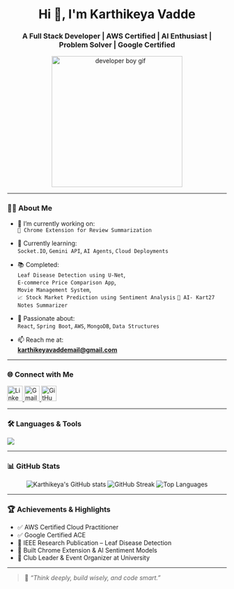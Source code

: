 <h1 align="center">Hi 👋, I'm Karthikeya Vadde</h1>
<h3 align="center">A Full Stack Developer | AWS Certified | AI Enthusiast | Problem Solver | Google Certified</h3>

<p align="center">
  <img src="https://cdn.dribbble.com/users/1059583/screenshots/4171367/coding-freak.gif" width="300" alt="developer boy gif">
</p>

---

### 👨‍💻 About Me

- 🔭 I’m currently working on:    
  `🧠 Chrome Extension for Review Summarization`  
 

- 🌱 Currently learning:  
  `Socket.IO`, `Gemini API`, `AI Agents`, `Cloud Deployments`

- 📚 Completed:  
  `Leaf Disease Detection using U-Net`,  
  `E-commerce Price Comparison App`,  
  `Movie Management System`,  
  `📈 Stock Market Prediction using Sentiment Analysis`
  `🤖 AI- Kart27 Notes Summarizer`

- 🧠 Passionate about:  
  `React`, `Spring Boot`, `AWS`, `MongoDB`, `Data Structures`

- 📫 Reach me at:  
  **karthikeyavaddemail@gmail.com**

---

### 🌐 Connect with Me

<p align="left">
  <a href="https://www.linkedin.com/in/karthikeya-vadde/" target="_blank">
    <img src="https://img.icons8.com/color/48/linkedin.png" width="35" alt="LinkedIn"/>
  </a>
  <a href="mailto:karthikeyavaddemail@gmail.com" target="_blank">
    <img src="https://img.icons8.com/color/48/gmail-new.png" width="35" alt="Gmail"/>
  </a>
  <a href="https://github.com/Karthikeya30811" target="_blank">
    <img src="https://img.icons8.com/ios-glyphs/50/github.png" width="35" alt="GitHub"/>
  </a>
</p>

---

### 🛠️ Languages & Tools

<p align="left">
  <img src="https://skillicons.dev/icons?i=react,nodejs,java,spring,python,mongodb,postgres,aws,git,html,css,js" />
</p>

---

### 📊 GitHub Stats

<p align="center">
  <img src="https://github-readme-stats.vercel.app/api?username=karthikeya30811&show_icons=true&theme=tokyonight" alt="Karthikeya's GitHub stats" />
  <img src="https://github-readme-streak-stats.herokuapp.com/?user=karthikeya30811&theme=tokyonight" alt="GitHub Streak" />
  <img src="https://github-readme-stats.vercel.app/api/top-langs/?username=karthikeya30811&layout=compact&theme=tokyonight" alt="Top Languages" />
</p>

---

### 🏆 Achievements & Highlights

- ✅ AWS Certified Cloud Practitioner
- ✅ Google Certified ACE
- 📘 IEEE Research Publication – Leaf Disease Detection  
- 🧠 Built Chrome Extension & AI Sentiment Models  
- 🎯 Club Leader & Event Organizer at University  

---

> 🧠 *“Think deeply, build wisely, and code smart.”*
